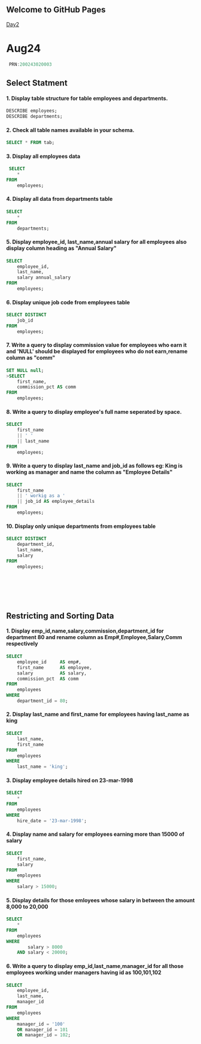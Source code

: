 ## Welcome to GitHub Pages


  [Day2](#Aug24)

 
 # Aug24

   ```C
    PRN:200243020003
  ```
 ## Select Statment
 
 #### 1. Display table structure for table employees and departments.
 ```sql
DESCRIBE employees;
DESCRIBE departments;
```
#### 2. Check all table names available in your schema.
```sql
SELECT * FROM tab;
```
#### 3. Display all employees data
```sql
 SELECT
    *
FROM
    employees;
```
#### 4. Display all data from departments table
```sql
SELECT
    *
FROM
    departments;
```

#### 5. Display employee_id, last_name,annual salary for all employees also display column heading as "Annual Salary"
```sql
SELECT
    employee_id,
    last_name,
    salary annual_salary
FROM
    employees;
```

#### 6. Display unique job code from employees table
```sql
SELECT DISTINCT
    job_id
FROM
    employees;
```

#### 7. Write a query to display commission value for employees who earn it and 'NULL' should be displayed for employees who do not earn,rename column as "comm"
```sql
SET NULL null;
>SELECT
    first_name,
    commission_pct AS comm
FROM
    employees;
```

#### 8. Write a query to display employee's full name seperated by space.
```sql
SELECT
    first_name
    || ' '
    || last_name
FROM
    employees;
```

#### 9. Write a query to display last_name and job_id as follows eg: King is working as manager and name the column as "Employee Details"
```sql
SELECT
    first_name
    || ' workig as a '
    || job_id AS employee_details
FROM
    employees;
```

#### 10. Display only unique departments from employees table
```sql
SELECT DISTINCT
    department_id,
    last_name,
    salary
FROM
    employees;
```
<br>
<br>
<br>
<br>

## Restricting and Sorting Data

#### 1. Display emp_id,name,salary,commission,department_id for department 80 and rename column as Emp#,Employee,Salary,Comm respectively
```sql
SELECT
    employee_id     AS emp#,
    first_name      AS employee,
    salary          AS salary,
    commission_pct  AS comm
FROM
    employees
WHERE
    department_id = 80;
```


#### 2. Display last_name and first_name for employees having last_name as king
```sql
SELECT
    last_name,
    first_name
FROM
    employees
WHERE
    last_name = 'king';
```

#### 3. Display employee details hired on 23-mar-1998
```sql
SELECT
    *
FROM
    employees
WHERE
    hire_date = '23-mar-1998';
```

#### 4. Display name and salary for employees earning more than 15000 of salary
```sql
SELECT
    first_name,
    salary
FROM
    employees
WHERE
    salary > 15000;
```

#### 5. Display details for those emloyees whose salary in between the amount 8,000 to 20,000
```sql
SELECT
    *
FROM
    employees
WHERE
        salary > 8000
    AND salary < 20000;
```

#### 6. Write a query to display emp_id,last_name,manager_id for all those employees working under managers having id as 100,101,102
```sql
SELECT
    employee_id,
    last_name,
    manager_id
FROM
    employees
WHERE
    manager_id = '100'
    OR manager_id = 101
    OR manager_id = 102;
```
